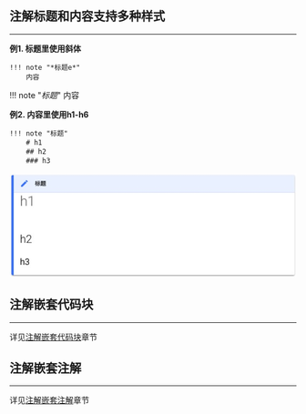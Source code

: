 ## **注解标题和内容支持多种样式**

---

**例1. 标题里使用斜体**

```text
!!! note "*标题e*"
    内容
```

!!! note "*标题*"
    内容

**例2. 内容里使用h1-h6**

```text
!!! note "标题"
    # h1
    ## h2
    ### h3
```

![](./../img/note_content_h1.png)

## **注解嵌套代码块**

---

详见[注解嵌套代码块](./../syntax/nest_note_code/)章节

## **注解嵌套注解**

---

详见[注解嵌套注解](./../syntax/nest_note_note/)章节
